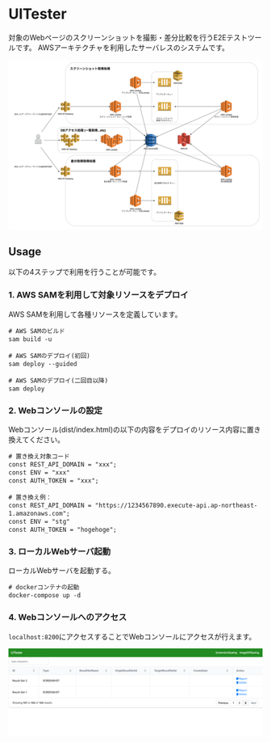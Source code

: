 # UITester

対象のWebページのスクリーンショットを撮影・差分比較を行うE2Eテストツールです。
AWSアーキテクチャを利用したサーバレスのシステムです。

![system diagram](https://raw.githubusercontent.com/hassoubeat/UITester/add_readme/readme%20materials/system%20diagram.png)

## Usage

以下の4ステップで利用を行うことが可能です。

### 1. AWS SAMを利用して対象リソースをデプロイ
AWS SAMを利用して各種リソースを定義しています。

```
# AWS SAMのビルド
sam build -u

# AWS SAMのデプロイ(初回)
sam deploy --guided

# AWS SAMのデプロイ(二回目以降)
sam deploy
```

### 2. Webコンソールの設定
Webコンソール(dist/index.html)の以下の内容をデプロイのリソース内容に置き換えてください。

``` 
# 置き換え対象コード
const REST_API_DOMAIN = "xxx";
const ENV = "xxx"
const AUTH_TOKEN = "xxx";

# 置き換え例：
const REST_API_DOMAIN = "https://1234567890.execute-api.ap-northeast-1.amazonaws.com";
const ENV = "stg"
const AUTH_TOKEN = "hogehoge";
```

### 3. ローカルWebサーバ起動
ローカルWebサーバを起動する。

```
# dockerコンテナの起動
docker-compose up -d
```

### 4. Webコンソールへのアクセス
`localhost:8200`にアクセスすることでWebコンソールにアクセスが行えます。

![Web Console](https://raw.githubusercontent.com/hassoubeat/UITester/add_readme/readme%20materials/web%20console.png)
